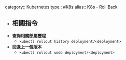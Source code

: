category:: Kubernetes
type:: #K8s
alias:: K8s - Roll Back

- ## 相關指令
- **查詢相關部屬歷程**
	- `kubectl rollout history deployment/<deployment>`
- **回退上一個版本**
	- `kubectl rollout undo deployment/<deployment>`